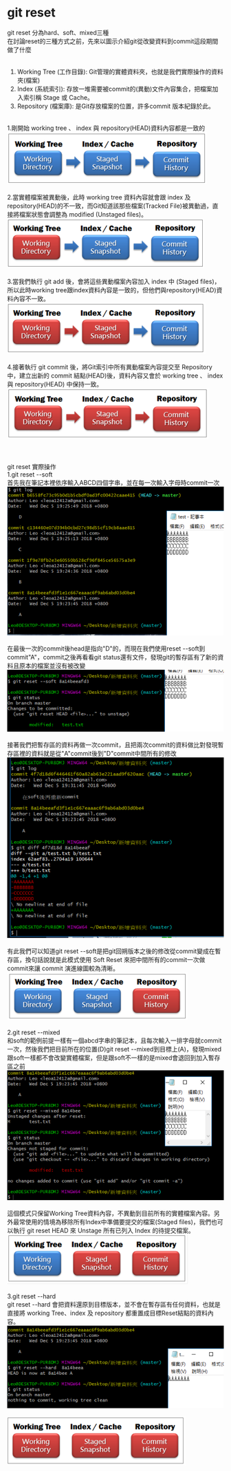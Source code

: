 # git reset
git reset 分為hard、soft、mixed三種<br>
在討論reset的三種方式之前，先來以圖示介紹git從改變資料到commit這段期間做了什麼<br><br>
1. Working Tree (工作目錄):  Git管理的實體資料夾，也就是我們實際操作的資料夾(檔案)<br>
2. Index (系統索引):  存放一堆需要被commit的(異動)文件內容集合，把檔案加入索引稱 Stage 或 Cache。<br>
3. Repository (檔案庫):  是Git存放檔案的位置，許多commit 版本紀錄於此。<br><br>

1.剛開始 working tree 、 index 與 repository(HEAD)資料內容都是一致的<br>
![image](https://github.com/ITE03050654/git_reset/blob/master/commit1.PNG)</br></br>
2.當實體檔案被異動後，此時 working tree 資料內容就會跟 index 及 repository(HEAD)的不一致，而Git知道該那些檔案(Tracked File)被異動過，直接將檔案狀態會調整為 modified (Unstaged files)。<br>
![image](https://github.com/ITE03050654/git_reset/blob/master/commit2.PNG)</br></br>
3.當我們執行 git add 後，會將這些異動檔案內容加入 index 中 (Staged files)，所以此時working tree跟index資料內容是一致的，但他們與repository(HEAD)資料內容不一致。</br>
![image](https://github.com/ITE03050654/git_reset/blob/master/commit3.PNG)</br></br>
4.接著執行 git commit 後，將Git索引中所有異動檔案內容提交至 Repository 中，建立出新的 commit 結點(HEAD)後，資料內容又會於 working tree 、 index 與 repository(HEAD) 中保持一致。</br>
![image](https://github.com/ITE03050654/git_reset/blob/master/commit4.PNG)</br></br>
</br></br>
git reset 實際操作</br>
1.git reset --soft</br>
首先我在筆記本裡依序輸入ABCD四個字串，並在每一次輸入字母時commit一次</br>
![image](https://github.com/ITE03050654/git_reset/blob/master/soft1.PNG)</br></br>
在最後一次的commit後head是指向"D"的，而現在我們使用reset --soft到commit"A"，commit之後再看看git status還有文件，發現git的暫存區有了新的資料且原本的檔案並沒有被改變</br>
![image](https://github.com/ITE03050654/git_reset/blob/master/soft2.PNG)</br></br>
接著我們把暫存區的資料再做一次commit，且把兩次commit的資料做比對發現暫存區裡的資料就是從"A"commit後到"D"commit中間所有的修改</br>
![image](https://github.com/ITE03050654/git_reset/blob/master/soft3.PNG)</br></br>
有此我們可以知道git reset --soft是把git回朔版本之後的修改從commit變成在暫存區，換句話說就是此模式使用 Soft Reset 來把中間所有的commit一次做commit來讓 commit 演進線圖較為清晰。</br>
![image](https://github.com/ITE03050654/git_reset/blob/master/soft4.PNG)</br></br>
2.git reset --mixed</br>
和soft的範例前提一樣有一個abcd字串的筆記本，且每次輸入一排字母就commit一次，然後我們把目前所在的位置(D)git reset --mixed到目標上(A)，發現mixed跟soft一樣都不會改變實體檔案，但是跟soft不一樣的是mixed會退回到加入暫存區之前</br>
![image](https://github.com/ITE03050654/git_reset/blob/master/mixed1.PNG)</br></br>
這個模式只保留Working Tree資料內容，不異動到目前所有的實體檔案內容。另外最常使用的情境為移除所有Index中準備要提交的檔案(Staged files)，我們也可以執行 git reset HEAD 來 Unstage 所有已列入 Index 的待提交檔案。
![image](https://github.com/ITE03050654/git_reset/blob/master/mixed2.PNG)</br></br>
3.git reset --hard</br>
git reset --hard 會把資料還原到目標版本，並不會在暫存區有任何資料，也就是直接將 working Tree、index 及 repository 都重置成目標Reset結點的資料內容。</br>
![image](https://github.com/ITE03050654/git_reset/blob/master/hard1.PNG)</br></br>
![image](https://github.com/ITE03050654/git_reset/blob/master/hard2.PNG)</br></br>
